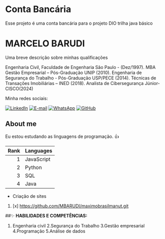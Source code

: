 # Conta Bancária

Esse projeto é uma conta bancária para o projeto DIO trilha java básico

# MARCELO BARUDI
 

 
 Uma breve descrição sobre minhas qualificações
 
 Engenharia Civil, Faculdade de Engenharia São Paulo - (Dez/1997).
 MBA Gestão Empresarial – Pós-Graduação UNIP (2010).
 Engenharia de Segurança do Trabalho - Pós-Graduação USP/PECE (2014).
 Técnicas de Transações Imobiliárias – INED (2018).
 Analista de Cibersegurança Júnior- CISCO(2024)
 
 
 
 Minha redes sociais:
 
 [![LinkedIn](https://img.shields.io/badge/linkedin-%230077B5.svg?style=for-the-badge&logo=linkedin&logoColor=white)](www.linkedin.com/in/marcelo-barudi) 
 [![E-mail](https://img.shields.io/badge/-Email-0077B5?style=for-the-badge&logo=microsoft-outlook&logoColor=white)](mailto:marcelobarudi71@gmail.com)
 [![WhatsApp](https://img.shields.io/badge/WhatsApp-0077B5?style=for-the-badge&logo=whatsapp&logoColor=white)](https://wa.me/5511985919330)
 [![GitHub](https://img.shields.io/badge/GitHub-0077B5?style=for-the-badge&logo=github&logoColor=white)](https://github.com/MBARUDI)
 
 ## About me 
 
 Eu estou estudando as linguagens de programação. :+1:
 
 | Rank | Languages |
 |-----:|-----------|
 | 1| JavaScript|
 | 2| Python |
 | 3| SQL |
 | 4| Java |
 
 - Criação de sites
 
 1. [x] https://github.com/MBARUDI/maximobrasilmanut.git
 
 ##✨ **HABILIDADES E COMPETÊNCIAS:**
 
 1. Engenharia civil
 2.Segurança do Trabalho
 3.Gestão empresarial
 4.Programação
 5.Análise de dados

